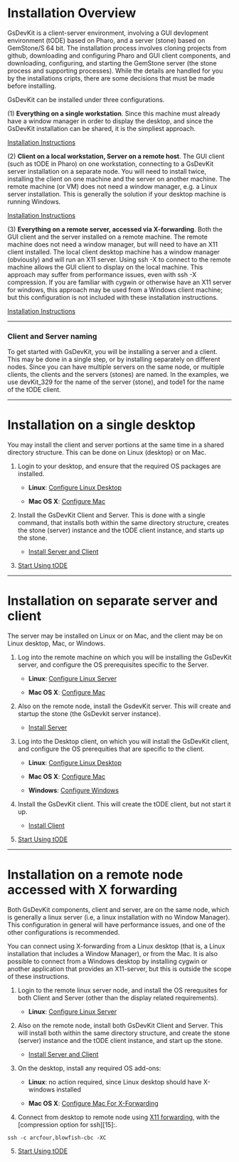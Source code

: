 # Installation Overview

GsDevKit is a client-server environment, involving a GUI devlopment environment (tODE) based on Pharo, and a server (stone) based on GemStone/S 64 bit.  The installation process involves cloning projects from github, downloading and configuring Pharo and GUI client components, and downloading, configuring, and starting the GemStone server (the stone process and supporting processes).  While the details are handled for you by the installations cripts, there are some decisions that  must be made  before installing.

GsDevKit can be installed under three configurations.

(1) **Everything on a single workstation**.  Since this machine must already have a window manager in order to display the desktop, and since the GsDevKit installation can be shared, it is the simpliest approach.  

[Installation Instructions](#installation-on-a-single-desktop)

(2) **Client on a local workstation, Server on a remote host**. The GUI client (such as tODE in Pharo) on one workstation, connecting to a GsDevKit server installation on a separate node.  You will need to install twice, installing the client on one machine and the server on another machine.  The remote machine (or VM) does not need a window manager, e.g. a Linux server installation.  This is generally the solution if your desktop machine is running Windows. 

[Installation Instructions](#installation-on-separate-server-and-client)

(3) **Everything on a remote server, accessed via X-forwarding**. Both the GUI client and the server installed on a remote machine.  The remote machine does not need a window manager, but will need to have an X11 client installed.  The local client desktop machine has a window manager (obviously) and will run an X11 server.  Using  ssh -X to connect to the remote machine allows the  GUI client to display on the local machine.  This approach may suffer from performance issues, even with ssh -X compression.  If you are familiar with cygwin or otherwise have an X11 server for windows,  this approach may be used from a Windows client machine; but this configuration is not included with these installation instructions. 

[Installation Instructions](#installation-on-a-remote-node-accessed-with-x-forwarding)

---
### Client and Server naming

To get started with GsDevKit, you will be installing a server and a client.  This may be done in a single step, or by installing separately on different nodes.  Since you can have multiple servers on the same node, or multiple clients, the clients and the servers (stones) are named.  In the examples, we use devKit_329 for the name of the server (stone), and tode1 for the name of the tODE client. 

---
# Installation on a single desktop
You may install the client and server portions at the same time in a shared directory structure.
This can be done on Linux (desktop) or on Mac.

   1. Login to your desktop, and ensure that the required OS packages are installed.

      * **Linux**: [Configure Linux Desktop][1]

      * **Mac OS X**: [Configure Mac][2]

   2. Install the GsDevKit Client and Server.  This is done with a single command, that installs both within the same directory structure, creates the stone (server) instance and the tODE client instance, and starts up the stone.
    
      * [Install Server and Client][3]
   
   3. [Start Using tODE][13]

---
# Installation on separate server and client

The server may be installed on Linux or on Mac, and the client may be on Linux desktop, Mac, or Windows.

1. Log into the remote machine on which you will be installing the GsDevKit server, and configure the OS prerequisites specific to the Server.

    * **Linux**: [Configure Linux Server][4]   

    * **Mac OS X**: [Configure Mac][5]   

2. Also on the remote node, install the GsdevKit server. This will create and startup the stone (the GsDevkit server instance).

   * [Install Server][6]

3. Log into the Desktop client, on which you will install the GsDevKit client, and configure the OS prerequities that are specific to the client.   
 
    * **Linux**: [Configure Linux Desktop][7]   
 
    * **Mac OS X**: [Configure Mac][8]   

    * **Windows**: [Configure Windows][9]   

4. Install the GsDevKit client.  This will create the tODE client, but not start it up.

    * [Install Client][10]

5. [Start Using tODE][13]
   
---
# Installation on a remote node accessed with X forwarding

Both GsDevKit components, client and server, are on the same node, which is generally a linux server (i.e, a linux installation with no Window Manager). This configuration in general will have performance issues, and one of the other configurations is recommended.  

You can connect using X-forwarding from a Linux desktop (that is, a Linux installation that includes a Window Manager), or from the Mac.  It is also possible to connect from a Windows desktop by installing cygwin or another application that provides an X11-server, but this is outside the scope of these instructions.

   1. Login to the remote linux server node, and install the OS rerequsites for both Client and Server (other than the display related requirements).

      * **Linux**: [Configure Linux Server][11]

   2. Also on the remote node, install both GsDevKit Client and Server.  This will install both within the same directory structure, and create the stone (server) instance and the tODE client instance, and start up the stone.
    
      * [Install Server and Client][3]

   3. On the desktop, install any required OS add-ons:
   
       * **Linux**: no action required, since Linux desktop should have X-windows installed
   
       * **Mac OS X**: [Configure Mac For X-Forwarding][12]

   4. Connect from desktop to remote node using [X11 forwarding][14], with the [compression option for ssh][15]:.  

   ```
   ssh -c arcfour,blowfish-cbc -XC
   ```

   5. [Start Using tODE][13]
 
[1]:./configOSForSingleNode.md#configure-linux-desktop-for-both-client-and-server
[2]:./configOSForSingleNode.md#configure-mac-for-both-client-and-server
[3]: installation/installDevKitServerClient.md

[4]:./configOSForServerAndClient.md#configure-linux-server-for-server
[5]:./configOSForServerAndClient.md#configure-mac-for-server
[6]: ./installation/installDevKitServer.md

[7]:./configOSForServerAndClient.md#configure-linux-desktop-for-client
[8]:./configOSForServerAndClient.md#configure-mac-for-client
[9]:./configOSForServerAndClient.md#configure-windows-for-client
[10]: ./installation/installDevKitClient.md

[11]:./configOSForRemoteWithXForwarding.md#configure-linux-server-for-client-and-server
[12]:./configOSForRemoteWithXForwarding.md#configure-mac-as-x-forwarding-client

[13]: ../gettingStartedWithTode.md

[14]: http://unix.stackexchange.com/questions/12755/how-to-forward-x-over-ssh-from-ubuntu-machine
[25]: http://xmodulo.com/how-to-speed-up-x11-forwarding-in-ssh.html
